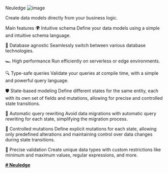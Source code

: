 Neuledge
![image](https://github.com/OritLeshem/Neuledge/assets/80868084/6353d57b-5540-4115-946e-9c0f592aa138)


Create data models directly from your business logic.

Main features
🌍  Intuitive schema
        Define your data models using a simple and intuitive schema language.

🔌  Database agnostic
        Seamlessly switch between various database technologies.

🏎️  High performance
        Run efficiently on serverless or edge environments.

🔍  Type-safe queries
        Validate your queries at compile time, with a simple and powerful query language.

🛡️  State-based modeling
        Define different states for the same entity, each with its own set of fields and mutations, allowing for precise and controlled state transitions.

🔄  Automatic query rewriting
        Avoid data migrations with automatic query rewriting for each state, simplifying the migration process.

🚦  Controlled mutations
        Define explicit mutations for each state, allowing only predefined alterations and maintaining control over data changes during state transitions.

📏  Precise validation
        Create unique data types with custom restrictions like minimum and maximum values, regular expressions, and more.

[**# Neuledge**](https://github.com/neuledge/engine-js)
